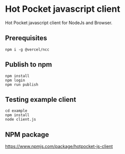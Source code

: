 # Hot Pocket javascript client
Hot Pocket javascript client for NodeJs and Browser.

## Prerequisites
```
npm i -g @vercel/ncc
```

## Publish to npm
```
npm install
npm login
npm run publish
```

## Testing example client
```
cd example
npm install
node client.js
```

## NPM package
https://www.npmjs.com/package/hotpocket-js-client